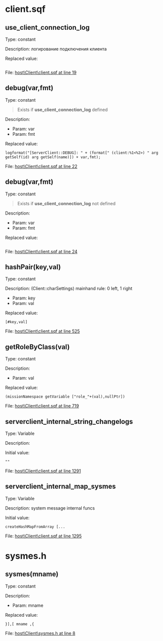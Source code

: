 # client.sqf

## use_client_connection_log

Type: constant

Description: логирование подключения клиента


Replaced value:
```sqf

```
File: [host\Client\client.sqf at line 19](../../../Src/host/Client/client.sqf#L19)
## debug(var,fmt)

Type: constant

> Exists if **use_client_connection_log** defined

Description: 
- Param: var
- Param: fmt

Replaced value:
```sqf
logformat("[ServerClient::DEBUG]: " + (format[" (client:%1<%2>) " arg getSelf(id) arg getSelf(name)]) + var,fmt);
```
File: [host\Client\client.sqf at line 22](../../../Src/host/Client/client.sqf#L22)
## debug(var,fmt)

Type: constant

> Exists if **use_client_connection_log** not defined

Description: 
- Param: var
- Param: fmt

Replaced value:
```sqf

```
File: [host\Client\client.sqf at line 24](../../../Src/host/Client/client.sqf#L24)
## hashPair(key,val)

Type: constant

Description: (Client::charSettings) mainhand rule: 0 left, 1 right
- Param: key
- Param: val

Replaced value:
```sqf
[#key,val]
```
File: [host\Client\client.sqf at line 525](../../../Src/host/Client/client.sqf#L525)
## getRoleByClass(val)

Type: constant

Description: 
- Param: val

Replaced value:
```sqf
(missionNamespace getVariable ["role_"+(val),nullPtr])
```
File: [host\Client\client.sqf at line 719](../../../Src/host/Client/client.sqf#L719)
## serverclient_internal_string_changelogs

Type: Variable

Description: 


Initial value:
```sqf
""
```
File: [host\Client\client.sqf at line 1291](../../../Src/host/Client/client.sqf#L1291)
## serverclient_internal_map_sysmes

Type: Variable

Description: system message internal funcs


Initial value:
```sqf
createHashMapFromArray [...
```
File: [host\Client\client.sqf at line 1295](../../../Src/host/Client/client.sqf#L1295)
# sysmes.h

## sysmes(mname)

Type: constant

Description: 
- Param: mname

Replaced value:
```sqf
}],[ mname ,{
```
File: [host\Client\sysmes.h at line 8](../../../Src/host/Client/sysmes.h#L8)
